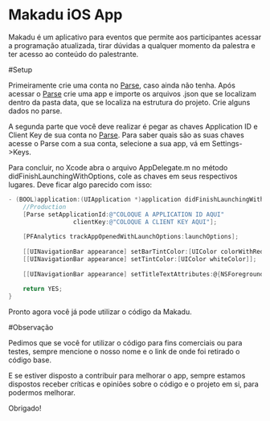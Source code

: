 # Makadu iOS App

Makadu é um aplicativo para eventos que permite aos participantes acessar a programação atualizada, tirar dúvidas a qualquer momento da palestra e ter acesso ao conteúdo do palestrante.

#Setup 

Primeiramente crie uma conta no [Parse](http://parse.com), caso ainda não tenha. Após acessar o [Parse](http://parse.com) crie uma app e importe os arquivos .json que se localizam dentro da pasta data, que se localiza na estrutura do projeto. Crie alguns dados no parse.

A segunda parte que você deve realizar é pegar as chaves Application ID e Client Key de sua conta no [Parse](http://parse.com). Para saber quais são as suas chaves acesse o Parse com a sua conta, selecione a sua app, vá em Settings->Keys.

Para concluir, no Xcode abra o arquivo AppDelegate.m no método didFinishLaunchingWithOptions, cole as chaves em seus respectivos lugares. Deve ficar algo parecido com isso:

```objective-c
- (BOOL)application:(UIApplication *)application didFinishLaunchingWithOptions:(NSDictionary *)launchOptions {
    //Production
    [Parse setApplicationId:@"COLOQUE A APPLICATION ID AQUI"
                  clientKey:@"COLOQUE A CLIENT KEY AQUI"];
    
    [PFAnalytics trackAppOpenedWithLaunchOptions:launchOptions];
    
    [[UINavigationBar appearance] setBarTintColor:[UIColor colorWithRed:(121.0/255.0) green:(175.0/255.0) blue:(168.0/255.0) alpha:1]];
    [[UINavigationBar appearance] setTintColor:[UIColor whiteColor]];
    
    [[UINavigationBar appearance] setTitleTextAttributes:@{NSForegroundColorAttributeName: [UIColor whiteColor]}];
    
    return YES;
}
```

Pronto agora você já pode utilizar o código da Makadu.

#Observação

Pedimos que se você for utilizar o código para fins comerciais ou para testes, sempre mencione o nosso nome e o link de onde foi retirado o código base.

E se estiver disposto a contribuir para melhorar o app, sempre estamos dispostos receber críticas e opiniões sobre o código e o projeto em si, para podermos melhorar.

Obrigado!




